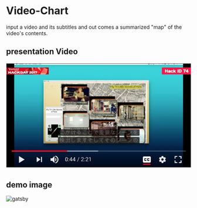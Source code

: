 # Video-Chart
input a video and its subtitles and out comes a summarized "map" of the video's contents.

## presentation Video
[![video thumbnail](https://github.com/Yasu31/Video-Chart/blob/master/images_for_readme/video.png)](https://www.youtube.com/watch?v=Ws_6_Kp5wA4)

## demo image
![gatsby](https://github.com/Yasu31/Video-Chart/blob/master/images_for_readme/fancy-full.png)
